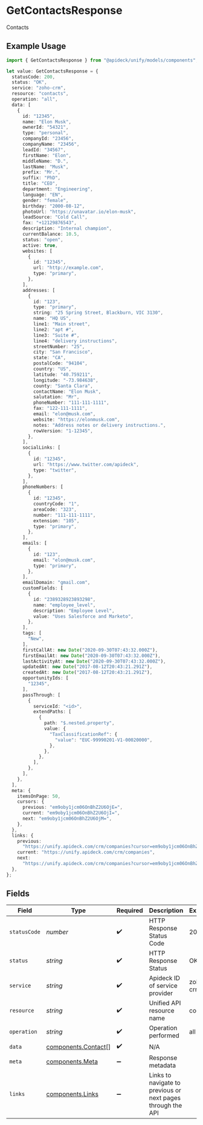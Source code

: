 # GetContactsResponse

Contacts

## Example Usage

```typescript
import { GetContactsResponse } from "@apideck/unify/models/components";

let value: GetContactsResponse = {
  statusCode: 200,
  status: "OK",
  service: "zoho-crm",
  resource: "contacts",
  operation: "all",
  data: [
    {
      id: "12345",
      name: "Elon Musk",
      ownerId: "54321",
      type: "personal",
      companyId: "23456",
      companyName: "23456",
      leadId: "34567",
      firstName: "Elon",
      middleName: "D.",
      lastName: "Musk",
      prefix: "Mr.",
      suffix: "PhD",
      title: "CEO",
      department: "Engineering",
      language: "EN",
      gender: "female",
      birthday: "2000-08-12",
      photoUrl: "https://unavatar.io/elon-musk",
      leadSource: "Cold Call",
      fax: "+12129876543",
      description: "Internal champion",
      currentBalance: 10.5,
      status: "open",
      active: true,
      websites: [
        {
          id: "12345",
          url: "http://example.com",
          type: "primary",
        },
      ],
      addresses: [
        {
          id: "123",
          type: "primary",
          string: "25 Spring Street, Blackburn, VIC 3130",
          name: "HQ US",
          line1: "Main street",
          line2: "apt #",
          line3: "Suite #",
          line4: "delivery instructions",
          streetNumber: "25",
          city: "San Francisco",
          state: "CA",
          postalCode: "94104",
          country: "US",
          latitude: "40.759211",
          longitude: "-73.984638",
          county: "Santa Clara",
          contactName: "Elon Musk",
          salutation: "Mr",
          phoneNumber: "111-111-1111",
          fax: "122-111-1111",
          email: "elon@musk.com",
          website: "https://elonmusk.com",
          notes: "Address notes or delivery instructions.",
          rowVersion: "1-12345",
        },
      ],
      socialLinks: [
        {
          id: "12345",
          url: "https://www.twitter.com/apideck",
          type: "twitter",
        },
      ],
      phoneNumbers: [
        {
          id: "12345",
          countryCode: "1",
          areaCode: "323",
          number: "111-111-1111",
          extension: "105",
          type: "primary",
        },
      ],
      emails: [
        {
          id: "123",
          email: "elon@musk.com",
          type: "primary",
        },
      ],
      emailDomain: "gmail.com",
      customFields: [
        {
          id: "2389328923893298",
          name: "employee_level",
          description: "Employee Level",
          value: "Uses Salesforce and Marketo",
        },
      ],
      tags: [
        "New",
      ],
      firstCallAt: new Date("2020-09-30T07:43:32.000Z"),
      firstEmailAt: new Date("2020-09-30T07:43:32.000Z"),
      lastActivityAt: new Date("2020-09-30T07:43:32.000Z"),
      updatedAt: new Date("2017-08-12T20:43:21.291Z"),
      createdAt: new Date("2017-08-12T20:43:21.291Z"),
      opportunityIds: [
        "12345",
      ],
      passThrough: [
        {
          serviceId: "<id>",
          extendPaths: [
            {
              path: "$.nested.property",
              value: {
                "TaxClassificationRef": {
                  "value": "EUC-99990201-V1-00020000",
                },
              },
            },
          ],
        },
      ],
    },
  ],
  meta: {
    itemsOnPage: 50,
    cursors: {
      previous: "em9oby1jcm06OnBhZ2U6OjE=",
      current: "em9oby1jcm06OnBhZ2U6OjI=",
      next: "em9oby1jcm06OnBhZ2U6OjM=",
    },
  },
  links: {
    previous:
      "https://unify.apideck.com/crm/companies?cursor=em9oby1jcm06OnBhZ2U6OjE%3D",
    current: "https://unify.apideck.com/crm/companies",
    next:
      "https://unify.apideck.com/crm/companies?cursor=em9oby1jcm06OnBhZ2U6OjM",
  },
};
```

## Fields

| Field                                                       | Type                                                        | Required                                                    | Description                                                 | Example                                                     |
| ----------------------------------------------------------- | ----------------------------------------------------------- | ----------------------------------------------------------- | ----------------------------------------------------------- | ----------------------------------------------------------- |
| `statusCode`                                                | *number*                                                    | :heavy_check_mark:                                          | HTTP Response Status Code                                   | 200                                                         |
| `status`                                                    | *string*                                                    | :heavy_check_mark:                                          | HTTP Response Status                                        | OK                                                          |
| `service`                                                   | *string*                                                    | :heavy_check_mark:                                          | Apideck ID of service provider                              | zoho-crm                                                    |
| `resource`                                                  | *string*                                                    | :heavy_check_mark:                                          | Unified API resource name                                   | contacts                                                    |
| `operation`                                                 | *string*                                                    | :heavy_check_mark:                                          | Operation performed                                         | all                                                         |
| `data`                                                      | [components.Contact](../../models/components/contact.md)[]  | :heavy_check_mark:                                          | N/A                                                         |                                                             |
| `meta`                                                      | [components.Meta](../../models/components/meta.md)          | :heavy_minus_sign:                                          | Response metadata                                           |                                                             |
| `links`                                                     | [components.Links](../../models/components/links.md)        | :heavy_minus_sign:                                          | Links to navigate to previous or next pages through the API |                                                             |